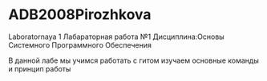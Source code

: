 # ADB2008Pirozhkova
Laboratornaya 1
Лабараторная работа №1 
Дисциплина:Основы Системного Программного Обеспечения

В данной лабе мы учимся работать с гитом изучаем основные команды и принцип работы
